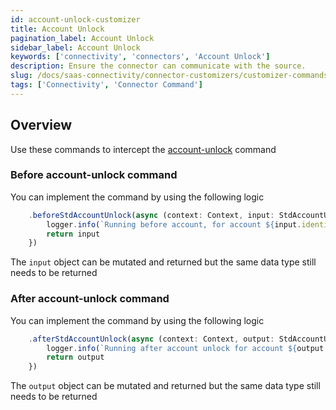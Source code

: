```yaml
---
id: account-unlock-customizer
title: Account Unlock
pagination_label: Account Unlock
sidebar_label: Account Unlock
keywords: ['connectivity', 'connectors', 'Account Unlock']
description: Ensure the connector can communicate with the source.
slug: /docs/saas-connectivity/connector-customizers/customizer-commands/account-unlock
tags: ['Connectivity', 'Connector Command']
---
```


## Overview

Use these commands to intercept the [account-unlock](../../commands/account-unlock) command

### Before account-unlock command

You can implement the command by using the following logic

```javascript
    .beforeStdAccountUnlock(async (context: Context, input: StdAccountUnlockInput) => {
        logger.info(`Running before account, for account ${input.identity}`)
        return input
    })
```
The `input` object can be mutated and returned but the same data type still needs to be returned 

### After account-unlock command

You can implement the command by using the following logic

```javascript
    .afterStdAccountUnlock(async (context: Context, output: StdAccountUnlockOutput) => {
        logger.info(`Running after account unlock for account ${output.identity}`)
        return output
    })
```
The `output` object can be mutated and returned but the same data type still needs to be returned 